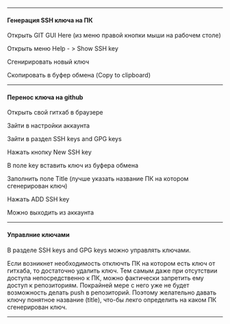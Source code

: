 ***
####  Генерация SSH ключа на ПК
  Открыть GIT GUI Here (из меню правой кнопки мыши на рабочем столе)
  
  Открыть меню Help - > Show SSH key
  
  Сгенирировать новый ключ
  
  Скопировать в буфер обмена (Copy to clipboard)

***
#### Перенос ключа на github
  Открыть свой гитхаб в браузере
  
  Зайти в настройки аккаунта
  
  Зайти в раздел SSH keys and GPG keys
  
  Нажать кнопку New SSH key
  
  В поле key вставить ключ из буфера обмена
  
  Заполнить поле Title (лучше указать название ПК на котором сгенерирован ключ)
  
  Нажать ADD SSH key
  
  Можно выходить из аккаунта

  ***
  #### Управлние ключами
  В разделе SSH keys and GPG keys можно управлять ключами.
  
  Если возникнет необходимость отключть ПК на котором есть ключ от гитхаба, то достаточно удалить ключ. Тем самым даже при отсутствии доступа непосредственно к ПК, можно фактически запретить ему доступ к репозиториям. Покрайней мере с него уже не будет возможность делать push в репозиторий. Поэтому желательно давать ключу понятное название (title), что-бы лекго определить на каком ПК сгенерирован ключ.  

  ***
